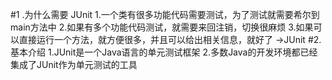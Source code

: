 #1 .为什么需要 JUnit
    1.一个类有很多功能代码需要测试，为了测试就需要希尔到main方法中
    2.如果有多个功能代码测试，就需要来回注销，切换很麻烦
    3.如果可以直接运行一个方法，就方便很多，并且可以给出相关信息，就好了 ->JUnit
#2.基本介绍
    1.JUnit是一个Java语言的单元测试框架
    2.多数Java的开发环境都已经集成了JUnit作为单元测试的工具
